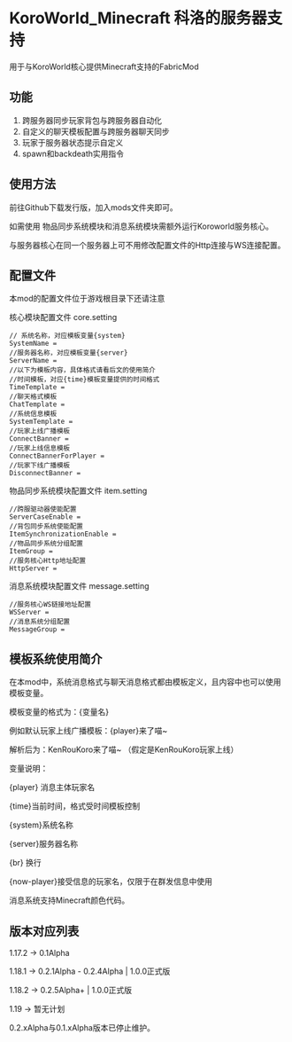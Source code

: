 # KoroWorld_Minecraft 科洛的服务器支持

用于与KoroWorld核心提供Minecraft支持的FabricMod

## 功能
1. 跨服务器同步玩家背包与跨服务器自动化
2. 自定义的聊天模板配置与跨服务器聊天同步
3. 玩家于服务器状态提示自定义
4. spawn和backdeath实用指令
## 使用方法

前往Github下载发行版，加入mods文件夹即可。

如需使用 物品同步系统模块和消息系统模块需额外运行Koroworld服务核心。

与服务器核心在同一个服务器上可不用修改配置文件的Http连接与WS连接配置。
## 配置文件

本mod的配置文件位于游戏根目录下还请注意

核心模块配置文件 core.setting
```properties
// 系统名称，对应模板变量{system}
SystemName =  
//服务器名称，对应模板变量{server}
ServerName =
//以下为模板内容，具体格式请看后文的使用简介
//时间模板，对应{time}模板变量提供的时间格式
TimeTemplate =
//聊天格式模板
ChatTemplate =
//系统信息模板
SystemTemplate =
//玩家上线广播模板
ConnectBanner =
//玩家上线信息模板
ConnectBannerForPlayer =
//玩家下线广播模板
DisconnectBanner =
```

物品同步系统模块配置文件 item.setting
```properties
//跨服驱动器使能配置
ServerCaseEnable =
//背包同步系统使能配置
ItemSynchronizationEnable =
//物品同步系统分组配置
ItemGroup =
//服务核心Http地址配置
HttpServer =
```
消息系统模块配置文件 message.setting
```properties
//服务核心WS链接地址配置
WSServer =
//消息系统分组配置
MessageGroup =
```
## 模板系统使用简介

在本mod中，系统消息格式与聊天消息格式都由模板定义，且内容中也可以使用模板变量。

模板变量的格式为：{变量名}

例如默认玩家上线广播模板：{player}来了喵~

解析后为：KenRouKoro来了喵~ （假定是KenRouKoro玩家上线）

变量说明：

{player} 消息主体玩家名

{time}当前时间，格式受时间模板控制

{system}系统名称

{server}服务器名称

{br} 换行

{now-player}接受信息的玩家名，仅限于在群发信息中使用

消息系统支持Minecraft颜色代码。

## 版本对应列表

1.17.2 -> 0.1Alpha

1.18.1 -> 0.2.1Alpha - 0.2.4Alpha  |  1.0.0正式版

1.18.2 -> 0.2.5Alpha+  |  1.0.0正式版

1.19    -> 暂无计划

0.2.xAlpha与0.1.xAlpha版本已停止维护。